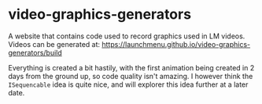 # video-graphics-generators

A website that contains code used to record graphics used in LM videos.
Videos can be generated at: https://launchmenu.github.io/video-graphics-generators/build

Everything is created a bit hastily, with the first animation being created in 2 days from the ground up, so code quality isn't amazing. I however think the `ISequencable` idea is quite nice, and will explorer this idea further at a later date.
